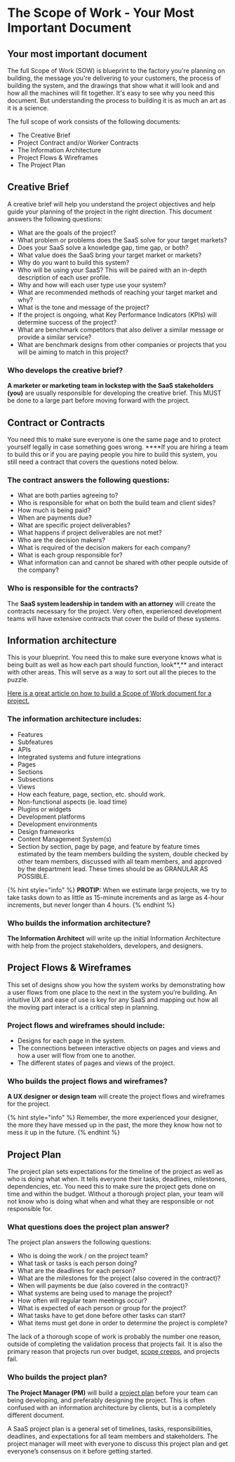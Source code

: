 # The Scope of Work - Your Most Important Document

## Your most important document

The full Scope of Work \(SOW\) is blueprint to the factory you're planning on building, the message you're delivering to your customers, the process of building the system, and the drawings that show what it will look and and how all the machines will fit together. It's easy to see why you need this document. But understanding the process to building it is as much an art as it is a science. 

The full scope of work consists of the following documents:

* The Creative Brief
* Project Contract and/or Worker Contracts
* The Information Architecture
* Project Flows & Wireframes
* The Project Plan

## **Creative Brief** 

A creative brief will help you understand the project objectives and help guide your planning of the project in the right direction. This document answers the following questions:

* What are the goals of the project?
* What problem or problems does the SaaS solve for your target markets?
* Does your SaaS solve a knowledge gap, time gap, or both?
* What value does the SaaS bring your target market or markets?
* Why do _you_ want to build this system?
* Who will be using your SaaS? This will be paired with an in-depth description of each user profile.
* Why and how will each user type use your system?
* What are recommended methods of reaching your target market and why?
* What is the tone and message of the project?
* If the project is ongoing, what Key Performance Indicators \(KPIs\) will determine success of the project?
* What are benchmark competitors that also deliver a similar message or provide a similar service?
* What are benchmark designs from other companies or projects that you will be aiming to match in this project?

### Who develops the creative brief?

**A marketer or marketing team in lockstep with the SaaS stakeholders \(you\)** are usually responsible for developing the creative brief. This MUST be done to a large part before moving forward with the project.

## **Contract or Contracts**

You need this to make sure everyone is one the same page and to protect yourself legally in case something goes wrong. ****If you are hiring a team to build this or if you are paying people you hire to build this system, you still need a contract that covers the questions noted below. 

### The contract answers the following questions:

* What are both parties agreeing to?
* Who is responsible for what on both the build team and client sides?
* How much is being paid?
* When are payments due?
* What are specific project deliverables?
* What happens if project deliverables are not met?
* Who are the decision makers?
* What is required of the decision makers for each company?
* What is each group responsible for?
* What information can and cannot be shared with other people outside of the company?

### Who is responsible for the contracts?

The **SaaS system leadership in tandem with an attorney** will create the contracts necessary for the project. Very often, experienced development teams will have extensive contracts that cover the build of these systems. 

## Information architecture

This is your blueprint. You need this to make sure everyone knows what is being built as well as how each part should function, look**,** and interact with other areas. This will serve as a way to sort out all the pieces to the puzzle. 

[Here is a great article on how to build a Scope of Work document for a project.](https://www.brainleaf.com/blog/contracts/building-scope-work-sow-document-website-project/)

### The information architecture includes:

* Features
* Subfeatures
* APIs
* Integrated systems and future integrations
* Pages
* Sections
* Subsections
* Views
* How each feature, page, section, etc. should work.
* Non-functional aspects \(ie. load time\)
* Plugins or widgets
* Development platforms
* Development environments
* Design frameworks
* Content Management System\(s\)
* Section by section, page by page, and feature by feature times estimated by the team members building the system, double checked by other team members, discussed with all team members, and approved by the department lead. These times should be as GRANULAR AS POSSIBLE. 

{% hint style="info" %}
**PROTIP:** When we estimate large projects, we try to take tasks down to as little as 15-minute increments and as large as 4-hour increments, but never longer than 4 hours.
{% endhint %}

### Who builds the information architecture?

**The Information Architect** will write up the initial Information Architecture with help from the project stakeholders, developers, and designers. 

## Project Flows & Wireframes

This set of designs show you how the system works by demonstrating how a user flows from one place to the next in the system you’re building. An intuitive UX and ease of use is key for any SaaS and mapping out how all the moving part interact is a critical step in planning.

### Project flows and wireframes should include:

* Designs for each page in the system. 
* The connections between interactive objects on pages and views and how a user will flow from one to another.
* The different states of pages and views of the project.

### Who builds the project flows and wireframes?

**A UX designer or design team** will create the project flows and wireframes for the project. 

{% hint style="info" %}
Remember, the more experienced your designer, the more they have messed up in the past, the more they know how not to mess it up in the future.
{% endhint %}

## Project Plan

The project plan sets expectations for the timeline of the project as well as who is doing what when. It tells everyone their tasks, deadlines, milestones, dependencies, etc. You need this to make sure the project gets done on time and within the budget. Without a thorough project plan, your team will not know who is doing what when and what they are responsible or not responsible for.

### What questions does the project plan answer?

The project plan answers the following questions:

* Who is doing the work / on the project team?
* What task or tasks is each person doing?
* What are the deadlines for each person?
* What are the milestones for the project \(also covered in the contract\)?
* When will payments be due \(also covered in the contract\)?
* What systems are being used to manage the project?
* How often will regular team meetings occur?
* What is expected of each person or group for the project?
* What tasks have to get done before other tasks can start?
* What items must get done in order to determine the project is complete?

The lack of a thorough scope of work is probably the number one reason, outside of completing the validation process that projects fail. It is also the primary reason that projects run over budget, [scope creeps](https://www.brainleaf.com/blog/scopinig/what-is-scope-creep/), and projects fail.

### Who builds the project plan?

**The Project Manager \(PM\)** will build a [project plan](https://www.teamgantt.com/guide-to-project-management/how-to-plan-a-project) before your team can being developing, and preferably designing the project. This is often confused with an information architecture by clients, but is a completely different document. 

A SaaS project plan is a general set of timelines, tasks, responsibilities, deadlines, and expectations for all team members and stakeholders. The project manager will meet with everyone to discuss this project plan and get everyone’s consensus on it before getting started.



